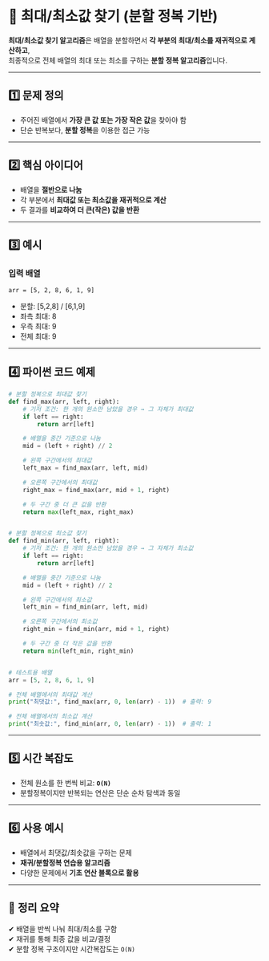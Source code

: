 # 🔎 최대/최소값 찾기 (분할 정복 기반)

**최대/최소값 찾기 알고리즘**은 배열을 분할하면서 **각 부분의 최대/최소를 재귀적으로 계산하고**,  
최종적으로 전체 배열의 최대 또는 최소를 구하는 **분할 정복 알고리즘**입니다.

---

## 1️⃣ 문제 정의

- 주어진 배열에서 **가장 큰 값 또는 가장 작은 값**을 찾아야 함
- 단순 반복보다, **분할 정복**을 이용한 접근 가능

---

## 2️⃣ 핵심 아이디어

- 배열을 **절반으로 나눔**
- 각 부분에서 **최대값 또는 최소값을 재귀적으로 계산**
- 두 결과를 **비교하여 더 큰(작은) 값을 반환**

---

## 3️⃣ 예시

### 입력 배열
```
arr = [5, 2, 8, 6, 1, 9]
```

- 분할: [5,2,8] / [6,1,9]
- 좌측 최대: 8  
- 우측 최대: 9  
- 전체 최대: 9

---

## 4️⃣ 파이썬 코드 예제

```python
# 분할 정복으로 최대값 찾기
def find_max(arr, left, right):
    # 기저 조건: 한 개의 원소만 남았을 경우 → 그 자체가 최대값
    if left == right:
        return arr[left]

    # 배열을 중간 기준으로 나눔
    mid = (left + right) // 2

    # 왼쪽 구간에서의 최대값
    left_max = find_max(arr, left, mid)

    # 오른쪽 구간에서의 최대값
    right_max = find_max(arr, mid + 1, right)

    # 두 구간 중 더 큰 값을 반환
    return max(left_max, right_max)


# 분할 정복으로 최소값 찾기
def find_min(arr, left, right):
    # 기저 조건: 한 개의 원소만 남았을 경우 → 그 자체가 최소값
    if left == right:
        return arr[left]

    # 배열을 중간 기준으로 나눔
    mid = (left + right) // 2

    # 왼쪽 구간에서의 최소값
    left_min = find_min(arr, left, mid)

    # 오른쪽 구간에서의 최소값
    right_min = find_min(arr, mid + 1, right)

    # 두 구간 중 더 작은 값을 반환
    return min(left_min, right_min)


# 테스트용 배열
arr = [5, 2, 8, 6, 1, 9]

# 전체 배열에서의 최대값 계산
print("최댓값:", find_max(arr, 0, len(arr) - 1))  # 출력: 9

# 전체 배열에서의 최소값 계산
print("최솟값:", find_min(arr, 0, len(arr) - 1))  # 출력: 1

```

---

## 5️⃣ 시간 복잡도

- 전체 원소를 한 번씩 비교: **`O(N)`**
- 분할정복이지만 반복되는 연산은 단순 순차 탐색과 동일

---

## 6️⃣ 사용 예시

- 배열에서 최댓값/최솟값을 구하는 문제
- **재귀/분할정복 연습용 알고리즘**
- 다양한 문제에서 **기초 연산 블록으로 활용**

---

## 🎯 정리 요약

✔ 배열을 반씩 나눠 최대/최소를 구함  
✔ 재귀를 통해 최종 값을 비교/결정  
✔ 분할 정복 구조이지만 시간복잡도는 `O(N)`  
